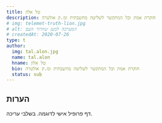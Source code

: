 ```yaml
---
title: טל אלון
description: חוקרת אמת וכל המתקשר לשליטה מחשבתית ומ.ק אולטרה
# img: telemet-truth-lion.jpg
# alt: המערכה למען שחרור העם
# createdAt: 2020-07-26
type: t
author:
  img: tal.alon.jpg
  name: tal.alon
  hname: טל אלון
  bio: חוקרת אמת וכל המתקשר לשליטה מחשבתית ומ.ק אולטרה
  status: sub
---
```


## הערות

דף פרופיל אישי לדוגמה. בשלבי עריכה.